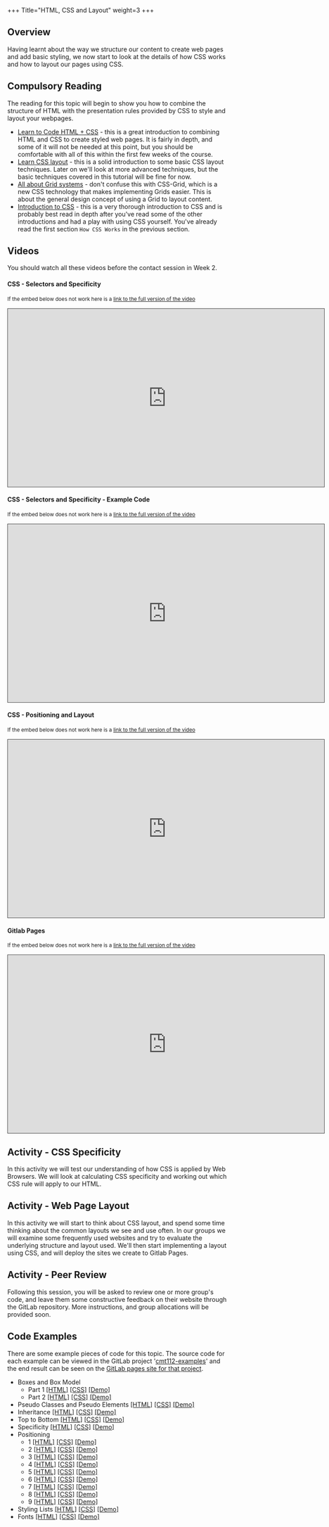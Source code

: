 +++
Title="HTML, CSS and Layout"
weight=3
+++

## Overview

Having learnt about the way we structure our content to create web pages and add basic styling, we now start to look at the details of how CSS works and how to layout our pages using CSS.

## Compulsory Reading

The reading for this topic will begin to show you how to combine the structure of HTML with the presentation rules provided by CSS to style and layout your webpages.

* [Learn to Code HTML + CSS](https://learn.shayhowe.com/html-css/) - this is a great introduction to combining HTML and CSS to create styled web pages. It is fairly in depth, and some of it will not be needed at this point, but you should be comfortable with all of this within the first few weeks of the course.
* [Learn CSS layout](http://learnlayout.com/) - this is a solid introduction to some basic CSS layout techniques. Later on we'll look at more advanced techniques, but the basic techniques covered in this tutorial will be fine for now.
* [All about Grid systems](https://webdesign.tutsplus.com/articles/all-about-grid-systems--webdesign-14471) - don't confuse this with CSS-Grid, which is a new CSS technology that makes implementing Grids easier. This is about the general design concept of using a Grid to layout content. 
* [Introduction to CSS](https://developer.mozilla.org/en-US/docs/Learn/CSS/Introduction_to_CSS) - this is a very thorough introduction to CSS and is probably best read in depth after you've read some of the other introductions and had a play with using CSS yourself. You've already read the first section `How CSS Works` in the previous section.

## Videos

You should watch all these videos before the contact session in Week 2.

#### CSS - Selectors and Specificity

<p><small>If the embed below does not work here is a <a href="https://cardiff.cloud.panopto.eu/Panopto/Pages/Viewer.aspx?id=87a7d88b-05ab-4892-82f7-a96d00d1b566" target="blank">link to the full version of the video</a></small></p>
<iframe src="https://cardiff.cloud.panopto.eu/Panopto/Pages/Embed.aspx?id=87a7d88b-05ab-4892-82f7-a96d00d1b566&v=1" width="720" height="405" style="padding: 0px; border: 1px solid #464646;" frameborder="0" allowfullscreen allow="autoplay"></iframe>

#### CSS - Selectors and Specificity - Example Code

<p><small>If the embed below does not work here is a <a href="https://cardiff.cloud.panopto.eu/Panopto/Pages/Viewer.aspx?id=445a57b2-c030-499d-a051-60ed2a8ec568" target="blank">link to the full version of the video</a></small></p>
<iframe src="https://cardiff.cloud.panopto.eu/Panopto/Pages/Embed.aspx?id=445a57b2-c030-499d-a051-60ed2a8ec568&v=1" width="720" height="405" style="padding: 0px; border: 1px solid #464646;" frameborder="0" allowfullscreen allow="autoplay"></iframe>


#### CSS - Positioning and Layout

<p><small>If the embed below does not work here is a <a href="https://cardiff.cloud.panopto.eu/Panopto/Pages/Viewer.aspx?id=b20c5ca3-d566-4f3e-b52f-a96d00d4fd91" target="blank">link to the full version of the video</a></small></p>
<iframe src="https://cardiff.cloud.panopto.eu/Panopto/Pages/Embed.aspx?id=b20c5ca3-d566-4f3e-b52f-a96d00d4fd91&v=1" width="720" height="405" style="padding: 0px; border: 1px solid #464646;" frameborder="0" allowfullscreen allow="autoplay"></iframe>

#### Gitlab Pages

<p><small>If the embed below does not work here is a <a href="https://cardiff.cloud.panopto.eu/Panopto/Pages/Viewer.aspx?id=7e29b813-b7d5-4af8-a124-a96d00dcb591" target="blank">link to the full version of the video</a></small></p>
<iframe src="https://cardiff.cloud.panopto.eu/Panopto/Pages/Embed.aspx?id=7e29b813-b7d5-4af8-a124-a96d00dcb591&v=1" width="720" height="405" style="padding: 0px; border: 1px solid #464646;" frameborder="0" allowfullscreen allow="autoplay"></iframe>


## Activity - CSS Specificity

In this activity we will test our understanding of how CSS is applied by Web Browsers. We will look at calculating CSS specificity and working out which CSS rule will apply to our HTML.

## Activity - Web Page Layout

In this activity we will start to think about CSS layout, and spend some time thinking about the common layouts we see and use often. In our groups we will examine some frequently used websites and try to evaluate the underlying structure and layout used. We'll then start implementing a layout using CSS, and will deploy the sites we create to Gitlab Pages.

## Activity - Peer Review

Following this session, you will be asked to review one or more group's code, and leave them some constructive feedback on their website through the GitLab repository. More instructions, and group allocations will be provided soon.

## Code Examples

There are some example pieces of code for this topic. The source code for each example can be viewed in the GitLab project '[cmt112-examples](https://gitlab.cs.cf.ac.uk/scm2mjc/cmt112-examples)' and the end result can be seen on the [GitLab pages site for that project](http://scm2mjc.pages.cs.cf.ac.uk/cmt112-examples/).

* Boxes and Box Model
    * Part 1 [[HTML]](https://gitlab.cs.cf.ac.uk/scm2mjc/cmt112-examples/blob/master/1-3/boxes/1/index.html) [[CSS]](https://gitlab.cs.cf.ac.uk/scm2mjc/cmt112-examples/blob/master/1-3/boxes/1/css/style.css) [[Demo]](http://scm2mjc.pages.cs.cf.ac.uk/cmt112-examples/1-3/boxes/1/)
    * Part 2 [[HTML]](https://gitlab.cs.cf.ac.uk/scm2mjc/cmt112-examples/blob/master/1-3/boxes/2/index.html) [[CSS]](https://gitlab.cs.cf.ac.uk/scm2mjc/cmt112-examples/blob/master/1-3/boxes/2/css/style.css) [[Demo]](http://scm2mjc.pages.cs.cf.ac.uk/cmt112-examples/1-3/boxes/2/)
* Pseudo Classes and Pseudo Elements [[HTML]](https://gitlab.cs.cf.ac.uk/scm2mjc/cmt112-examples/blob/master/1-3/pseudo/index.html) [[CSS]](https://gitlab.cs.cf.ac.uk/scm2mjc/cmt112-examples/blob/master/1-3/pseudo/css/style.css) [[Demo]](http://scm2mjc.pages.cs.cf.ac.uk/cmt112-examples/1-3/pseudo/)
* Inheritance [[HTML]](https://gitlab.cs.cf.ac.uk/scm2mjc/cmt112-examples/blob/master/1-3/inheritance/index.html) [[CSS]](https://gitlab.cs.cf.ac.uk/scm2mjc/cmt112-examples/blob/master/1-3/inheritance/css/style.css) [[Demo]](http://scm2mjc.pages.cs.cf.ac.uk/cmt112-examples/1-3/inheritance/)
* Top to Bottom [[HTML]](https://gitlab.cs.cf.ac.uk/scm2mjc/cmt112-examples/blob/master/1-3/top-to-bottom/index.html) [[CSS]](https://gitlab.cs.cf.ac.uk/scm2mjc/cmt112-examples/blob/master/1-3/top-to-bottom/css/style.css) [[Demo]](http://scm2mjc.pages.cs.cf.ac.uk/cmt112-examples/1-3/top-to-bottom/)
* Specificity [[HTML]](https://gitlab.cs.cf.ac.uk/scm2mjc/cmt112-examples/blob/master/1-3/specificity/index.html) [[CSS]](https://gitlab.cs.cf.ac.uk/scm2mjc/cmt112-examples/blob/master/1-3/specificity/css/style.css) [[Demo]](http://scm2mjc.pages.cs.cf.ac.uk/cmt112-examples/1-3/specificity/)
* Positioning
    * 1 [[HTML]](https://gitlab.cs.cf.ac.uk/scm2mjc/cmt112-examples/blob/master/1-3/position/1/index.html) [[CSS]](https://gitlab.cs.cf.ac.uk/scm2mjc/cmt112-examples/blob/master/1-3/position/1/css/style.css) [[Demo]](http://scm2mjc.pages.cs.cf.ac.uk/cmt112-examples/1-3/position/1/)
    * 2 [[HTML]](https://gitlab.cs.cf.ac.uk/scm2mjc/cmt112-examples/blob/master/1-3/position/2/index.html) [[CSS]](https://gitlab.cs.cf.ac.uk/scm2mjc/cmt112-examples/blob/master/1-3/position/2/css/style.css) [[Demo]](http://scm2mjc.pages.cs.cf.ac.uk/cmt112-examples/1-3/position/2/)
    * 3 [[HTML]](https://gitlab.cs.cf.ac.uk/scm2mjc/cmt112-examples/blob/master/1-3/position/3/index.html) [[CSS]](https://gitlab.cs.cf.ac.uk/scm2mjc/cmt112-examples/blob/master/1-3/position/3/css/style.css) [[Demo]](http://scm2mjc.pages.cs.cf.ac.uk/cmt112-examples/1-3/position/3/)
    * 4 [[HTML]](https://gitlab.cs.cf.ac.uk/scm2mjc/cmt112-examples/blob/master/1-3/position/4/index.html) [[CSS]](https://gitlab.cs.cf.ac.uk/scm2mjc/cmt112-examples/blob/master/1-3/position/4/css/style.css) [[Demo]](http://scm2mjc.pages.cs.cf.ac.uk/cmt112-examples/1-3/position/4/)
    * 5 [[HTML]](https://gitlab.cs.cf.ac.uk/scm2mjc/cmt112-examples/blob/master/1-3/position/5/index.html) [[CSS]](https://gitlab.cs.cf.ac.uk/scm2mjc/cmt112-examples/blob/master/1-3/position/5/css/style.css) [[Demo]](http://scm2mjc.pages.cs.cf.ac.uk/cmt112-examples/1-3/position/5/)
    * 6 [[HTML]](https://gitlab.cs.cf.ac.uk/scm2mjc/cmt112-examples/blob/master/1-3/position/6/index.html) [[CSS]](https://gitlab.cs.cf.ac.uk/scm2mjc/cmt112-examples/blob/master/1-3/position/6/css/style.css) [[Demo]](http://scm2mjc.pages.cs.cf.ac.uk/cmt112-examples/1-3/position/6/)
    * 7 [[HTML]](https://gitlab.cs.cf.ac.uk/scm2mjc/cmt112-examples/blob/master/1-3/position/7/index.html) [[CSS]](https://gitlab.cs.cf.ac.uk/scm2mjc/cmt112-examples/blob/master/1-3/position/7/css/style.css) [[Demo]](http://scm2mjc.pages.cs.cf.ac.uk/cmt112-examples/1-3/position/7/)
    * 8 [[HTML]](https://gitlab.cs.cf.ac.uk/scm2mjc/cmt112-examples/blob/master/1-3/position/8/index.html) [[CSS]](https://gitlab.cs.cf.ac.uk/scm2mjc/cmt112-examples/blob/master/1-3/position/8/css/style.css) [[Demo]](http://scm2mjc.pages.cs.cf.ac.uk/cmt112-examples/1-3/position/8/)
    * 9 [[HTML]](https://gitlab.cs.cf.ac.uk/scm2mjc/cmt112-examples/blob/master/1-3/position/9/index.html) [[CSS]](https://gitlab.cs.cf.ac.uk/scm2mjc/cmt112-examples/blob/master/1-3/position/9/css/style.css) [[Demo]](http://scm2mjc.pages.cs.cf.ac.uk/cmt112-examples/1-3/position/9/)
* Styling Lists [[HTML]](https://gitlab.cs.cf.ac.uk/scm2mjc/cmt112-examples/blob/master/1-3/stylinglists/index.html) [[CSS]](https://gitlab.cs.cf.ac.uk/scm2mjc/cmt112-examples/blob/master/1-3/stylinglists/css/style.css) [[Demo]](http://scm2mjc.pages.cs.cf.ac.uk/cmt112-examples/1-3/stylinglists/)
* Fonts [[HTML]](https://gitlab.cs.cf.ac.uk/scm2mjc/cmt112-examples/blob/master/1-3/fonts/index.html) [[CSS]](https://gitlab.cs.cf.ac.uk/scm2mjc/cmt112-examples/blob/master/1-3/fonts/css/style.css) [[Demo]](http://scm2mjc.pages.cs.cf.ac.uk/cmt112-examples/1-3/fonts/)